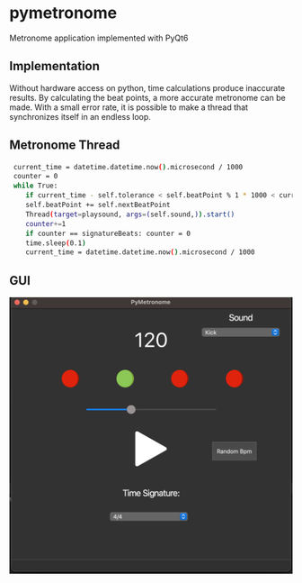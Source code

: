 # pymetronome
Metronome application implemented with PyQt6

## Implementation 

Without hardware access on python, time calculations produce inaccurate results.
By calculating the beat points, a more accurate metronome can be made.
With a small error rate, it is possible to make a thread that synchronizes itself in an endless loop.

## Metronome Thread 

```bash
 current_time = datetime.datetime.now().microsecond / 1000
 counter = 0
 while True:
    if current_time - self.tolerance < self.beatPoint % 1 * 1000 < current_time + self.tolerance:
    self.beatPoint += self.nextBeatPoint
    Thread(target=playsound, args=(self.sound,)).start()
    counter+=1
    if counter == signatureBeats: counter = 0
    time.sleep(0.1)
    current_time = datetime.datetime.now().microsecond / 1000
```

## GUI

![plot](./gui.png)
